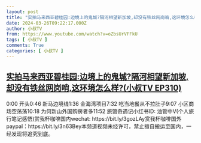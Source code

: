 ```yaml
---
layout: post
title: "实拍马来西亚碧桂园:边境上的鬼城?隔河相望新加坡,却没有铁丝网岗哨,这环境怎么样?(小叔TV EP310)"
date: 2024-03-26T09:22:17.000Z
author: 小叔TV
from: https://www.youtube.com/watch?v=oZbsUrVFFkU
tags: [ 小叔TV ]
comments: True
categories: [ 小叔TV ]
---
```

<!--1711444937000-->
[实拍马来西亚碧桂园:边境上的鬼城?隔河相望新加坡,却没有铁丝网岗哨,这环境怎么样?(小叔TV EP310)](https://www.youtube.com/watch?v=oZbsUrVFFkU)
------

<div>
0:00 开头0:46 新马边境线1:36 金海湾项目7:32 吃当地餐从不拉肚子9:07 小区商场空荡荡10:18 为何新山外国购房者多11:52 旅馆奇遇记小红书ID: 油管中V(个人旅行笔记感悟)赏我杯咖啡国内wechat: https://bit.ly/3gozLAy赏我杯咖啡国外paypal：https://bit.ly/3n63Bey本频道视频未经许可，禁止擅自搬运至国内，一经发现将追究到底。
</div>
